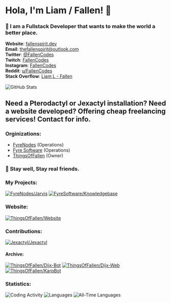 # Hola, I'm Liam / Fallen! 👋

### 💙️ I am a Fullstack Developer that wants to make the world a better place.

**Website**: [fallenspirit.dev](https://fallenspirit.dev)<br/>
**Email**: [thefallenspirit@outlook.com](mailto:thefallenspirit@outlook.com)<br/>
**Twitter**: [@FallenCodes](https://twitter.com/FallenCodes)<br/>
**Twitch**: [FallenCodes](https://twitch.tv/fallencodes)<br/>
**Instagram**: [FallenCodes](https://instagram.com/fallencodes)<br/>
**Reddit**: [u/FallenCodes](https://www.reddit.com/user/fallencodes)<br/>
**Stack Overflow**: [Liam L - Fallen](https://stackoverflow.com/users/15903401/liam-l-fallen?tab=profile)
<br/><br/>
![GitHub Stats](https://github-readme-stats.vercel.app/api?username=TheFallenSpirit&count_private=true&include_all_commits=true&show_icons=true&hide=stars&custom_title=My%20GitHub%20Stats&theme=midnight-purple&hide_border=true)

## Need a Pterodactyl or Jexactyl installation? Need a website developed? Offering cheap freelancing services! Contact for info.

### Orginizations:
* [FyreNodes](https://github.com/FyreNodes) (Operations)
* [Fyre Software](https://github.com/FyreSoftware) (Operations)
* [ThingsOfFallen](https://github.com/ThingsOfFallen) (Owner)

### 💜️ Stay well, Stay real friends.

### My Projects:
[![FyreNodes/Jarvis](https://github-readme-stats.vercel.app/api/pin/?username=FyreNodes&repo=Jarvis&show_owner=true&theme=midnight-purple&hide_border=true)](https://github.com/FyreNodes/Jarvis)
[![FyreSoftware/Knowledgebase](https://github-readme-stats.vercel.app/api/pin/?username=FyreSoftware&repo=Knowledgebase&show_owner=true&theme=midnight-purple&hide_border=true&locale=en)](https://github.com/FyreSoftware/Knowledgebase)

### Website:
[![ThingsOfFallen/Website](https://github-readme-stats.vercel.app/api/pin/?username=ThingsOfFallen&repo=Website&show_owner=false&theme=midnight-purple&hide_border=true&locale=en)](https://github.com/ThingsOfFallen/Website)

### Contributions:
[![Jexactyl/Jexactyl](https://github-readme-stats.vercel.app/api/pin/?username=Jexactyl&repo=Jexactyl&show_owner=false&theme=midnight-purple&hide_border=true&locale=en)](https://github.com/Jexactyl/Jexactyl)

#### Archive:
[![ThingsOfFallen/Dijx-Bot](https://github-readme-stats.vercel.app/api/pin/?username=ThingsOfFallen&repo=Dijx-Bot&show_owner=false&theme=midnight-purple&hide_border=true&locale=en)](https://github.com/ThingsOfFallen/Dijx-Bot)
[![ThingsOfFallen/Dijx-Web](https://github-readme-stats.vercel.app/api/pin/?username=ThingsOfFallen&repo=Dijx-Web&show_owner=false&theme=midnight-purple&hide_border=true&locale=en)](https://github.com/ThingsOfFallen/Dijx-Web)
[![ThingsOfFallen/KarpBot](https://github-readme-stats.vercel.app/api/pin/?username=ThingsOfFallen&repo=KarpBot&show_owner=false&theme=midnight-purple&hide_border=true&locale=en)](https://github.com/ThingsOfFallen/KarpBot)

### Statistics:
![Coding Activity](https://wakatime.com/share/@Fallen/51e6bc9f-3b26-423f-84fe-ad868d1fb212.svg)
![Languages](https://wakatime.com/share/@Fallen/344236ee-1b2f-4652-957e-c003f70f0905.svg)
![All-Time Languages](https://github-readme-stats.vercel.app/api/wakatime?username=Fallen&layout=compact&custom_title=All-Time%20Coding%20Statistics&langs_count=16&theme=midnight-purple&hide_border=true)
